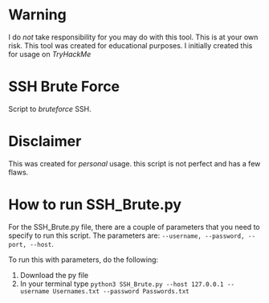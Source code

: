 # Warning
I do *not* take responsibility for you may do with this tool. This is at your own risk. This tool was created for educational purposes. I initially created this for usage on *TryHackMe*

# SSH Brute Force

Script to *bruteforce* SSH.

# Disclaimer
This was created for *personal* usage. this script is not perfect and has a few flaws.

# How to run SSH_Brute.py
For the SSH_Brute.py file, there are a couple of parameters that you need to specify to run this script. The parameters are:
`--username, --password, --port, --host`. 

To run this with parameters, do the following:
1) Download the py file
2) In your terminal type `python3 SSH_Brute.py --host 127.0.0.1 --username Usernames.txt --password Passwords.txt`
